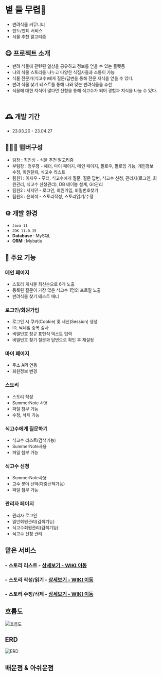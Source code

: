 # 볕 들 무렵🍃
- 반려식물 커뮤니티
- 멘토/멘티 서비스
- 식물 추천 알고리즘


## 😋 프로젝트 소개
- 반려 식물에 관련된 일상을 공유하고 정보를 얻을 수 있는 플랫폼
- 나의 식물 스토리를 나누고 다양한 식집사들과 소통이 가능
- 식물 전문가(식고수)에게 질문/답변을 통해 전문 지식을 얻을 수 있다.
- 반려 식물 찾기 테스트를 통해 나와 맞는 반려식물을 추천
- 식물에 대한 지식이 많다면 신청을 통해 식고수가 되어 경험과 지식을 나눌 수 있다.
<br>


## 🕰️ 개발 기간
* 23.03.20 - 23.04.27


## 🧑‍🤝‍🧑 맴버구성
 - 팀장   : 최진성 - 식물 추천 알고리즘
 - 부팀장 : 정우정 - 헤더, 마이 페이지, 메인 페이지, 팔로우, 팔로잉 기능, 개인정보 수정, 회원탈퇴, 식고수 리스트
 - 팀원1  : 이재우 - 푸터, 식고수에게 질문, 질문 답변, 식고수 신청, 관리자(로그인, 회원관리, 식고수 신청관리), DB 테이블 설계, Git관리
 - 팀원2  : 서지민 - 로그인, 회원가입, 비밀번호찾기
 - 팀원3  : 윤희석 - 스토리작성, 스토리읽기/수정


## ⚙️ 개발 환경
- `Java 11`
- `JDK 11.0.15`
- **Database** : MySQL
- **ORM** : Mybatis


## 📌 주요 기능
### 메인 페이지
- 스토리 게시물 최신순으로 6개 노출
- 등록된 질문이 가장 많은 식고수 1명의 프로필 노출
- 반려식물 찾기 테스트 배너
 
### 로그인/회원가입
- 로그인 시 쿠키(Cookie) 및 세션(Session) 생성
- ID, 닉네임 중복 검사
- 비밀번호 정규 표현식 텍스트 입력
- 비밀번호 찾기 질문과 답변으로 확인 후 재설정


### 마이 페이지
- 주소 API 연동
- 회원정보 변경

### 스토리
- 스토리 작성
- SummerNote 사용
- 파일 첨부 가능
- 수정, 삭제 가능

### 식고수에게 질문하기
- 식고수 리스트(검색기능)
- SummerNote사용
- 파일 첨부 가능

### 식고수 신청
- SummerNote사용
- 고수 분야 선택(다중선택가능)
- 파일 첨부 가능

### 관리자 페이지
- 관리자 로그인
- 일반회원관리(검색기능)
- 식고수회원관리(검색기능)
- 식고수 신청 관리

## 맡은 서비스
### - 스토리 리스트  - <a href="" >상세보기 - WIKI 이동</a>
### - 스토리 작성/읽기  - <a href="" >상세보기 - WIKI 이동</a>
### - 스토리 수정/삭제  - <a href="" >상세보기 - WIKI 이동</a>


##  흐름도
![흐름도](https://github.com/Heeseok1210/sunnyProject/assets/126428471/2ad4e509-674a-4cca-8d40-dd92588cc4e5)


## ERD
![ERD](./image/ERD.png)

## 배운점 & 아쉬운점
